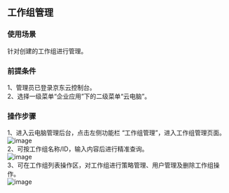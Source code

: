 ## 工作组管理
### 使用场景
针对创建的工作组进行管理。<br>
### 前提条件
1、管理员已登录京东云控制台。<br>
2、选择一级菜单“企业应用”下的二级菜单“云电脑”。<br>
### 操作步骤
1、进入云电脑管理后台，点击左侧功能栏  “工作组管理”，进入工作组管理页面。<br>
![image](https://user-images.githubusercontent.com/103625856/170623758-dc1e3ba5-3483-4b1a-9e6a-2f0d00af3fc2.png)<br>
2、可按工作组名称/ID，输入内容后进行精准查询。<br>
![image](https://user-images.githubusercontent.com/103625856/170623862-86e02dd7-8248-402b-97b4-46849317ba03.png)<br>
3、可在工作组列表操作区，对工作组进行策略管理、用户管理及删除工作组操作。<br>
![image](https://user-images.githubusercontent.com/103625856/170623975-d3ac47fe-4408-4929-847a-488e5f62808f.png)<br>
